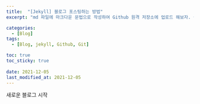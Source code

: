 ```yaml
---
title:  "[Jekyll] 블로그 포스팅하는 방법"
excerpt: "md 파일에 마크다운 문법으로 작성하여 Github 원격 저장소에 업로드 해보자. 에디터는 Visual Studio code 사용! 로컬 서버에서 확인도 해보자. "

categories:
  - [Blog]
tags:
  - [Blog, jekyll, Github, Git]

toc: true
toc_sticky: true
 
date: 2021-12-05
last_modified_at: 2021-12-05
---
```


새로운 블로그 시작